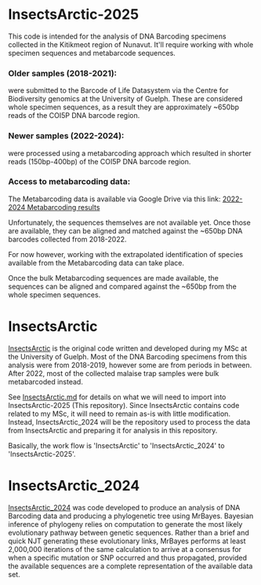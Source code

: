 
# InsectsArctic-2025
This code is intended for the analysis of DNA Barcoding specimens collected in the Kitikmeot region of Nunavut. It'll require working with whole specimen sequences and metabarcode sequences.

### Older samples (2018-2021):
were submitted to the Barcode of Life Datasystem via the Centre for Biodiversity genomics at the University of Guelph. These are considered whole specimen sequences, as a result they are approximately ~650bp reads of the COI5P DNA barcode region.

### Newer samples (2022-2024):
were processed using a metabarcoding approach which resulted in shorter reads (150bp-400bp) of the COI5P DNA barcode region.

### Access to metabarcoding data:
The Metabarcoding data is available via Google Drive via this link: [2022-2024 Metabarcoding results](https://drive.google.com/drive/folders/1BJ3ADx4dtjJ7CCvT_0YDmxkVAyypIod_?usp=drive_link)

Unfortunately, the sequences themselves are not available yet. Once those are available, they can be aligned and matched against the ~650bp DNA barcodes collected from 2018-2022.

For now however, working with the extrapolated identification of species available from the Metabarcoding data can take place.

Once the bulk Metabarcoding sequences are made available, the sequences can be aligned and compared against the ~650bp from the whole specimen sequences.

# InsectsArctic
[InsectsArctic](https://github.com/hominidae/InsectsArctic) is the original code written and developed during my MSc at the University of Guelph. Most of the DNA Barcoding specimens from this analysis were from 2018-2019, however some are from periods in between. After 2022, most of the collected malaise trap samples were bulk metabarcoded instead.

See [InsectsArctic.md](https://github.com/hominidae/InsectsArctic-2025/blob/main/InsectsArctic.md) for details on what we will need to import into InsectsArctic-2025 (This repository). Since InsectsArctic contains code related to my MSc, it will need to remain as-is with little modification. Instead, InsectsArctic_2024 will be the repository used to process the data from InsectsArctic and preparing it for analysis in this repository.

Basically, the work flow is 'InsectsArctic' to 'InsectsArctic_2024' to 'InsectsArctic-2025'.

# InsectsArctic_2024
[InsectsArctic_2024](https://github.com/hominidae/InsectsArctic_2024) was code developed to produce an analysis of DNA Barcoding data and producing a phylogenetic tree using MrBayes. Bayesian inference of phylogeny relies on computation to generate the most likely evolutionary pathway between genetic sequences. Rather than a brief and quick NJT generating these evolutionary links, MrBayes performs at least 2,000,000 iterations of the same calculation to arrive at a consensus for when a specific mutation or SNP occurred and thus propagated, provided the available sequences are a complete representation of the available data set.
